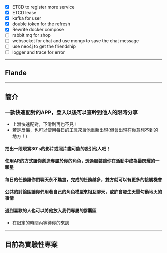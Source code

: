 - [x] ETCD to register more service 
- [x] ETCD lease
- [x] kafka for user
- [x] double token for the refresh
- [x] Rewrite docker compose
- [ ] rabbit mq for shop
- [ ] websocket for chat and use mongo to save the chat message
- [ ] use neo4j to get the friendship
- [ ] logger and trace for error

[//]: # (All for the location not use cloud)
[//]: # (for cloud)
[//]: # (aws ec2 and use nginx and kubernetes to CICD and use serverless to deploy)

[//]: # (for the front)
[//]: # (Use react and redux OR nuxt and pinpa OR nextjs )

[//]: # (for the block chain i want to use own block chain)

[//]: # (use web3 to do transaction)

---

## Flande

--- 
## 簡介

### 一款快速配對的APP，登入以後可以查幹到他人的限時分享
  - 上滑快速配對，下滑則再也不見！
  - 若是反悔，也可以使用每日的工具來讓他重新出現(但會出現在你意想不到的地方！)
#### 拍出一段現實30's的影片或照片盡可能的吸引他人吧！

#### 使用AR的方式讓你創造專屬於你的角色，透過服裝讓你在活動中成為最閃耀的一顆星

#### 每日的任務讓你們聊天永不尷尬，完成的任務越多，雙方就可以有更多的接觸機會

#### 公共的討論區讓你們用著自己的角色模型來相互聊天，或許會發生天雷勾動地火的事情

#### 遇到喜歡的人也可以將他放入我們專屬的膠囊區
  - 在限定的時間內等待你的來訪

---

## 目前為實驗性專案

